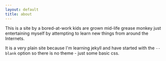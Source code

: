 ```yaml
---
layout: default
title: about
---
```

<!--
I am not dumb by most measures. Yet I don't consider myself smart either by any means.  I have a certain set of skills and knowledge that I am very good at but that's rather narrow. Under-educated, likely, with large gaps in knowledge that it seems to me most people take for granted - socialness in particular. I'm becoming aware that the lack of social understanding has been a big factor in how I got to where I am. It only took 50  years.  I'm not a reader nor deep thinker.  Some of my family members work as lawerys, engineers and accountants.  I'm a grease monkey with anger issues.

Still I feel as though I have things to say, share, and teach that other people would benefit from but when I go to put something down, it all goes away. I mean who out there really cares what I have to say, right?  Still, I am hoping that making the attempt will act as some clarifying agent and flocculate these tiny particles of thoughts into something more coherent.

I've had a life-long fascination with computers which has become an addiction more than anything positive.  

What the fuck am I saying?
-->

This is a site by a bored-at-work kids are grown mid-life grease monkey just entertaining myself by attempting to learn new things from around the Internets.

It is a very plain site because I'm learning jekyll and have started with the `--blank` option so there is no theme - just some basic css.